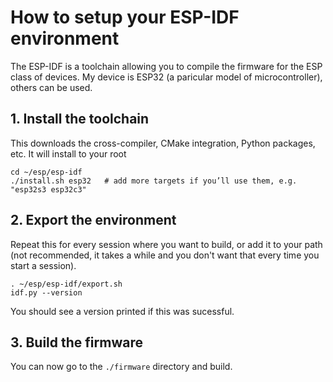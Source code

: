 # How to setup your ESP-IDF environment

The ESP-IDF is a toolchain allowing you to compile the firmware for the ESP class of devices. My device is ESP32 (a paricular model of microcontroller), others can be used.

## 1. Install the toolchain
This downloads the cross-compiler, CMake integration, Python packages, etc. It will install to your root 
```
cd ~/esp/esp-idf
./install.sh esp32   # add more targets if you’ll use them, e.g. "esp32s3 esp32c3"
```

## 2. Export the environment
Repeat this for every session where you want to build, or add it to your path (not recommended, it takes a while and you don't want that every time you start a session).
```
. ~/esp/esp-idf/export.sh
idf.py --version
```
You should see a version printed if this was sucessful.

## 3. Build the firmware
You can now go to the `./firmware` directory and build.
